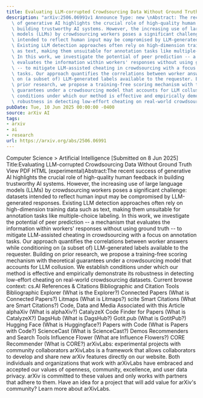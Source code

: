 ```yaml
---
title: Evaluating LLM-corrupted Crowdsourcing Data Without Ground Truth
description: "arXiv:2506.06991v1 Announce Type: new \nAbstract: The recent success\
  \ of generative AI highlights the crucial role of high-quality human feedback in\
  \ building trustworthy AI systems. However, the increasing use of large language\
  \ models (LLMs) by crowdsourcing workers poses a significant challenge: datasets\
  \ intended to reflect human input may be compromised by LLM-generated responses.\
  \ Existing LLM detection approaches often rely on high-dimension training data such\
  \ as text, making them unsuitable for annotation tasks like multiple-choice labeling.\
  \ In this work, we investigate the potential of peer prediction -- a mechanism that\
  \ evaluates the information within workers' responses without using ground truth\
  \ -- to mitigate LLM-assisted cheating in crowdsourcing with a focus on annotation\
  \ tasks. Our approach quantifies the correlations between worker answers while conditioning\
  \ on (a subset of) LLM-generated labels available to the requester. Building on\
  \ prior research, we propose a training-free scoring mechanism with theoretical\
  \ guarantees under a crowdsourcing model that accounts for LLM collusion. We establish\
  \ conditions under which our method is effective and empirically demonstrate its\
  \ robustness in detecting low-effort cheating on real-world crowdsourcing datasets."
pubDate: Tue, 10 Jun 2025 00:00:00 -0400
source: arXiv AI
tags:
- arxiv
- ai
- research
url: https://arxiv.org/abs/2506.06991
---
```


Computer Science > Artificial Intelligence
[Submitted on 8 Jun 2025]
Title:Evaluating LLM-corrupted Crowdsourcing Data Without Ground Truth
View PDF HTML (experimental)Abstract:The recent success of generative AI highlights the crucial role of high-quality human feedback in building trustworthy AI systems. However, the increasing use of large language models (LLMs) by crowdsourcing workers poses a significant challenge: datasets intended to reflect human input may be compromised by LLM-generated responses. Existing LLM detection approaches often rely on high-dimension training data such as text, making them unsuitable for annotation tasks like multiple-choice labeling. In this work, we investigate the potential of peer prediction -- a mechanism that evaluates the information within workers' responses without using ground truth -- to mitigate LLM-assisted cheating in crowdsourcing with a focus on annotation tasks. Our approach quantifies the correlations between worker answers while conditioning on (a subset of) LLM-generated labels available to the requester. Building on prior research, we propose a training-free scoring mechanism with theoretical guarantees under a crowdsourcing model that accounts for LLM collusion. We establish conditions under which our method is effective and empirically demonstrate its robustness in detecting low-effort cheating on real-world crowdsourcing datasets.
Current browse context:
cs.AI
References & Citations
Bibliographic and Citation Tools
Bibliographic Explorer (What is the Explorer?)
Connected Papers (What is Connected Papers?)
Litmaps (What is Litmaps?)
scite Smart Citations (What are Smart Citations?)
Code, Data and Media Associated with this Article
alphaXiv (What is alphaXiv?)
CatalyzeX Code Finder for Papers (What is CatalyzeX?)
DagsHub (What is DagsHub?)
Gotit.pub (What is GotitPub?)
Hugging Face (What is Huggingface?)
Papers with Code (What is Papers with Code?)
ScienceCast (What is ScienceCast?)
Demos
Recommenders and Search Tools
Influence Flower (What are Influence Flowers?)
CORE Recommender (What is CORE?)
arXivLabs: experimental projects with community collaborators
arXivLabs is a framework that allows collaborators to develop and share new arXiv features directly on our website.
Both individuals and organizations that work with arXivLabs have embraced and accepted our values of openness, community, excellence, and user data privacy. arXiv is committed to these values and only works with partners that adhere to them.
Have an idea for a project that will add value for arXiv's community? Learn more about arXivLabs.